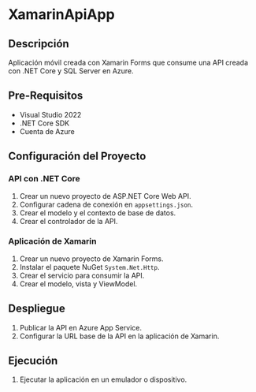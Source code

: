 # XamarinApiApp

## Descripción
Aplicación móvil creada con Xamarin Forms que consume una API creada con .NET Core y SQL Server en Azure.

## Pre-Requisitos
- Visual Studio 2022
- .NET Core SDK
- Cuenta de Azure

## Configuración del Proyecto

### API con .NET Core
1. Crear un nuevo proyecto de ASP.NET Core Web API.
2. Configurar cadena de conexión en `appsettings.json`.
3. Crear el modelo y el contexto de base de datos.
4. Crear el controlador de la API.

### Aplicación de Xamarin
1. Crear un nuevo proyecto de Xamarin Forms.
2. Instalar el paquete NuGet `System.Net.Http`.
3. Crear el servicio para consumir la API.
4. Crear el modelo, vista y ViewModel.

## Despliegue
1. Publicar la API en Azure App Service.
2. Configurar la URL base de la API en la aplicación de Xamarin.

## Ejecución
1. Ejecutar la aplicación en un emulador o dispositivo.
